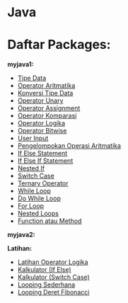 # Java

# Daftar Packages:

**myjava1:**
- [Tipe Data](https://github.com/mufHaQ/Java/blob/master/src/myjava/TipeData.java)
- [Operator Aritmatika](https://github.com/mufHaQ/Java/blob/master/src/myjava/Operator_Aritmatika.java)
- [Konversi Tipe Data](https://github.com/mufHaQ/Java/blob/master/src/myjava/Konversi_Tipe_Data.java)
- [Operator Unary](https://github.com/mufHaQ/Java/blob/master/src/myjava/Operator_Unary.java)
- [Operator Assignment](https://github.com/mufHaQ/Java/blob/master/src/myjava/Operator_Assignment.java)
- [Operator Komparasi](https://github.com/mufHaQ/Java/blob/master/src/myjava/Operator_Komparasi.java)
- [Operator Logika ](https://github.com/mufHaQ/Java/blob/master/src/myjava/Operator_Logika.java)
- [Operator Bitwise](https://github.com/mufHaQ/Java/blob/master/src/myjava/Operator_Bitwise.java)
- [User Input](https://github.com/mufHaQ/Java/blob/master/src/myjava/User_Input.java)
- [Pengelompokan Operasi Aritmatika](https://github.com/mufHaQ/Java/blob/master/src/myjava/Pengelompokan_Operasi_Aritmatika.java)
- [If Else Statement](https://github.com/mufHaQ/Java/blob/master/src/myjava/If_Else_Statement.java)
- [If Else If Statement](https://github.com/mufHaQ/Java/blob/master/src/myjava/If_Else_If_Statement.java)
- [Nested If](https://github.com/mufHaQ/Java/blob/master/src/myjava/Nested_If.java)
- [Switch Case](https://github.com/mufHaQ/Java/blob/master/src/myjava/Switch_Case.java)
- [Ternary Operator](https://github.com/mufHaQ/Java/blob/master/src/myjava/Ternary_Operator.java)
- [While Loop](https://github.com/mufHaQ/Java/blob/master/src/myjava/While_Loop.java)
- [Do While Loop](https://github.com/mufHaQ/Java/blob/master/src/myjava/Do_While_Loop.java)
- [For Loop](https://github.com/mufHaQ/Java/blob/master/src/myjava/For_Loop.java)
- [Nested Loops](https://github.com/mufHaQ/Java/blob/master/src/myjava/Nested_Loops.java)
- [Function atau Method](https://github.com/mufHaQ/Java/blob/master/src/myjava/Function_atau_Method.java)

**myjava2:**



**Latihan:**
- [Latihan Operator Logika](https://github.com/mufHaQ/Java/blob/master/src/Latihan/Latihan_Operator_Logika.java)
- [Kalkulator (If Else)](https://github.com/mufHaQ/Java/blob/master/src/Latihan/Kalkulator_If_Else.java)
- [Kalkulator (Switch Case)](https://github.com/mufHaQ/Java/blob/master/src/Latihan/Kalkulator_Switch_Case.java)
- [Looping Sederhana](https://github.com/mufHaQ/Java/blob/master/src/Latihan/Looping_Sederhana.java)
- [Looping Deret Fibonacci](https://github.com/mufHaQ/Java/blob/master/src/Latihan/Looping_Deret_Fibonacci.java)
